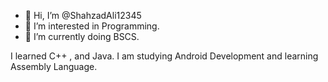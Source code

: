 - 👋 Hi, I’m @ShahzadAli12345
- 👀 I’m interested in Programming.
- 🌱 I’m currently doing BSCS.

I learned C++ , and Java.
I am studying Android Development and learning Assembly Language.


<!---
ShahzadAli12345/ShahzadAli12345 is a ✨ special ✨ repository because its `README.md` (this file) appears on your GitHub profile.
You can click the Preview link to take a look at your changes.
--->
